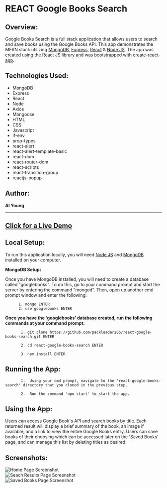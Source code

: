 # REACT Google Books Search

## Overview:

Google Books Search is a full stack application that allows users to search and save books using the Google Books API.  This app demonstrates the MERN stack utilizing <a href="https://docs.mongodb.com/manual/installation/">MongoDB</a>, <a href="https://expressjs.com/">Express</a>, <a href="https://reactjs.org/">React</a> & <a href="https://nodejs.org/en/download/">Node JS</a>.  The app was created using the React JS library and was bootstrapped with [create-react-app](https://github.com/facebook/create-react-app).

## Technologies Used:

- MongoDB
- Express
- React
- Node
- Axios
- Mongoose
- HTML
- CSS
- Javascript
- if-env
- prop-types
- react-alert
- react-alert-template-basic
- react-dom
- react-router-dom
- react-scripts
- react-transition-group
- reactjs-popup

## Author:
<strong>Al Young</strong>

<hr>

## [Click for a Live Demo](https://safe-sands-10473.herokuapp.com/)

## Local Setup:

To run this application locally, you will need <a href="https://nodejs.org/en/download/">Node JS</a> and <a href="https://docs.mongodb.com/manual/installation/">MongoDB</a> installed on your computer.

<strong>MongoDB Setup:</strong>

Once you have MongoDB installed, you will need to create a database called "googlebooks". To do this, go to your command prompt and start the server by entering the command "mongod".  Then, open up another cmd prompt window and enter the following:

          1. mongo ENTER
          2. use googlebooks ENTER

<strong>Once you have the 'googlebooks' database created, run the following commands at your command prompt:</strong>

           1. git clone https://github.com/packleader206/react-google-books-search.git ENTER
           
           2. cd react-google-books-search ENTER
           
           3. npm install ENTER           
                      
           
## Running the App:

           1.  Using your cmd prompt, navigate to the 'react-google-books-search' directory that you cloned in the previous step.
           
           2.  Run the command 'npm start' to start the app.



## Using the App:

Users can access Google Book's API and search books by title. Each returned result will display a brief summary of the book, an image if available, and a link to view the entire Google Books entry.  Users can save books of their choosing which can be accessed later on the 'Saved Books' page, and can manage this list by deleting titles as desired.

## Screenshots:

<img src="https://packleader206.github.io/react-google-books-search/client/public/img/search.png" alt="Home Page Screenshot">
 
 <br>
 
<img src="https://packleader206.github.io/react-google-books-search/client/public/img/results.png" alt="Seach Results Page Screenshot">
 
 <br>
 
<img src="https://packleader206.github.io/react-google-books-search/client/public/img/savedbooks.png" alt="Saved Books Page Screenshot">
